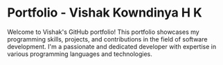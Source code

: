 # Portfolio - Vishak Kowndinya H K

Welcome to Vishak's GitHub portfolio! This portfolio showcases my programming skills, projects, and contributions in the field of software development. I'm a passionate and dedicated developer with expertise in various programming languages and technologies.

